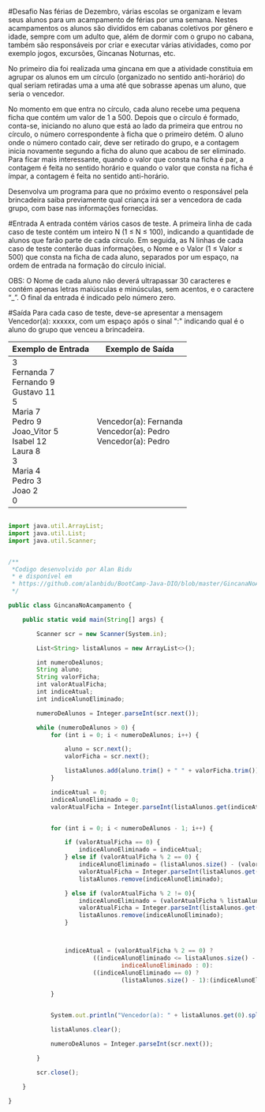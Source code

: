 #Desafio
Nas férias de Dezembro, várias escolas se organizam e levam seus alunos para um acampamento de férias por uma semana. Nestes acampamentos os alunos são divididos em cabanas coletivos por gênero e idade, sempre com um adulto que, além de dormir com o grupo no cabana, também são responsáveis por criar e executar várias atividades, como por exemplo jogos, excursões, Gincanas Noturnas, etc.

No primeiro dia foi realizada uma gincana em que a atividade constituia em agrupar os alunos em um círculo (organizado no sentido anti-horário) do qual seriam retiradas uma a uma até que sobrasse apenas um aluno, que seria o vencedor.

No momento em que entra no círculo, cada aluno recebe uma pequena ficha que contém um valor de 1 a 500. Depois que o círculo é formado, conta-se, iniciando no aluno que está ao lado da primeira que entrou no círculo, o número correspondente à ficha que o primeiro detém. O aluno onde o número contado cair, deve ser retirado do grupo, e a contagem inicia novamente segundo a ficha do aluno que acabou de ser eliminado. Para ficar mais interessante, quando o valor que consta na ficha é par, a contagem é feita no sentido horário e quando o valor que consta na ficha é ímpar, a contagem é feita no sentido anti-horário.

Desenvolva um programa para que no próximo evento o responsável pela brincadeira saiba previamente qual criança irá ser a vencedora de cada grupo, com base nas informações fornecidas.

#Entrada
A entrada contém vários casos de teste. A primeira linha de cada caso de teste contém um inteiro N (1 ≤ N ≤ 100), indicando a quantidade de alunos que farão parte de cada círculo. Em seguida, as N linhas de cada caso de teste conterão duas informações, o Nome e o Valor (1 ≤ Valor ≤ 500) que consta na ficha de cada aluno, separados por um espaço, na ordem de entrada na formação do círculo inicial.

OBS: O Nome de cada aluno não deverá ultrapassar 30 caracteres e contém apenas letras maiúsculas e minúsculas, sem acentos, e o caractere “_”. O final da entrada é indicado pelo número zero.

#Saída
Para cada caso de teste, deve-se apresentar a mensagem Vencedor(a): xxxxxx, com um espaço após o sinal ":" indicando qual é o aluno do grupo que venceu a brincadeira.

 
Exemplo de Entrada	| Exemplo de Saída
---|---
3<br>Fernanda 7<br>Fernando 9<br>Gustavo 11<br>5<br>Maria 7<br>Pedro 9<br>Joao_Vitor 5<br>Isabel 12<br>Laura 8<br>3<br>Maria 4<br>Pedro 3<br>Joao 2<br>0<br>|Vencedor(a): Fernanda<br>Vencedor(a): Pedro<br>Vencedor(a): Pedro<br>



````javascript

import java.util.ArrayList;
import java.util.List;
import java.util.Scanner;


/**
 *Codigo desenvolvido por Alan Bidu
 * e disponível em
 * https://github.com/alanbidu/BootCamp-Java-DIO/blob/master/GincanaNoAcampamento.java
 */

public class GincanaNoAcampamento {

    public static void main(String[] args) {

        Scanner scr = new Scanner(System.in);

        List<String> listaAlunos = new ArrayList<>();

        int numeroDeAlunos;
        String aluno;
        String valorFicha;
        int valorAtualFicha;
        int indiceAtual;
        int indiceAlunoEliminado;

        numeroDeAlunos = Integer.parseInt(scr.next());

        while (numeroDeAlunos > 0) {
            for (int i = 0; i < numeroDeAlunos; i++) {

                aluno = scr.next();
                valorFicha = scr.next();

                listaAlunos.add(aluno.trim() + " " + valorFicha.trim());
            }

            indiceAtual = 0;
            indiceAlunoEliminado = 0;
            valorAtualFicha = Integer.parseInt(listaAlunos.get(indiceAtual).split(" ")[1]);


            for (int i = 0; i < numeroDeAlunos - 1; i++) {

                if (valorAtualFicha == 0) {
                    indiceAlunoEliminado = indiceAtual;
                } else if (valorAtualFicha % 2 == 0) {
                    indiceAlunoEliminado = (listaAlunos.size() - (valorAtualFicha % listaAlunos.size()) + indiceAtual) % listaAlunos.size();
                    valorAtualFicha = Integer.parseInt(listaAlunos.get(indiceAlunoEliminado).split(" ")[1]);
                    listaAlunos.remove(indiceAlunoEliminado);

                } else if (valorAtualFicha % 2 != 0){
                    indiceAlunoEliminado = (valorAtualFicha % listaAlunos.size() + indiceAtual) % listaAlunos.size();
                    valorAtualFicha = Integer.parseInt(listaAlunos.get(indiceAlunoEliminado).split(" ")[1]);
                    listaAlunos.remove(indiceAlunoEliminado);
                }



                indiceAtual = (valorAtualFicha % 2 == 0) ?
                        ((indiceAlunoEliminado <= listaAlunos.size() - 1) ?
                                indiceAlunoEliminado : 0):
                        ((indiceAlunoEliminado == 0) ?
                                (listaAlunos.size() - 1):(indiceAlunoEliminado - 1));

            }


            System.out.println("Vencedor(a): " + listaAlunos.get(0).split(" ")[0]);

            listaAlunos.clear();

            numeroDeAlunos = Integer.parseInt(scr.next());

        }

        scr.close();

    }

}



````
